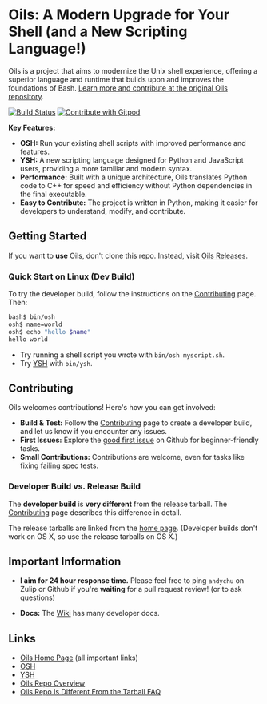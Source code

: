 # Oils: A Modern Upgrade for Your Shell (and a New Scripting Language!)

Oils is a project that aims to modernize the Unix shell experience, offering a superior language and runtime that builds upon and improves the foundations of Bash. [Learn more and contribute at the original Oils repository](https://github.com/oils-for-unix/oils).

[![Build Status](https://github.com/oils-for-unix/oils/actions/workflows/all-builds.yml/badge.svg?branch=master)](https://github.com/oils-for-unix/oils/actions/workflows/all-builds.yml) 
<a href="https://gitpod.io/from-referrer/">
  <img src="https://img.shields.io/badge/Contribute%20with-Gitpod-908a85?logo=gitpod" alt="Contribute with Gitpod" />
</a>

**Key Features:**

*   **OSH:** Run your existing shell scripts with improved performance and features.
*   **YSH:** A new scripting language designed for Python and JavaScript users, providing a more familiar and modern syntax.
*   **Performance:** Built with a unique architecture, Oils translates Python code to C++ for speed and efficiency without Python dependencies in the final executable.
*   **Easy to Contribute:** The project is written in Python, making it easier for developers to understand, modify, and contribute.

## Getting Started

If you want to **use** Oils, don't clone this repo. Instead, visit [Oils Releases](https://oils.pub/release/latest/).

### Quick Start on Linux (Dev Build)

To try the developer build, follow the instructions on the [Contributing](https://github.com/oils-for-unix/oils/wiki/Contributing) page. Then:

```bash
bash$ bin/osh
osh$ name=world
osh$ echo "hello $name"
hello world
```

-   Try running a shell script you wrote with `bin/osh myscript.sh`.
-   Try [YSH](https://oils.pub/cross-ref.html#YSH) with `bin/ysh`.

## Contributing

Oils welcomes contributions! Here's how you can get involved:

*   **Build & Test:** Follow the [Contributing](https://github.com/oils-for-unix/oils/wiki/Contributing) page to create a developer build, and let us know if you encounter any issues.
*   **First Issues:** Explore the [good first issue](https://github.com/oils-for-unix/oils/issues?q=is%3Aissue+is%3Aopen+label%3A%22good+first+issue%22) on Github for beginner-friendly tasks.
*   **Small Contributions:** Contributions are welcome, even for tasks like fixing failing spec tests.

###  Developer Build vs. Release Build

The **developer build** is **very different** from the release tarball. The [Contributing](https://github.com/oils-for-unix/oils/wiki/Contributing) page describes this difference in detail.

The release tarballs are linked from the [home page](https://oils.pub/).  (Developer builds don't work on OS X, so use the release tarballs on OS X.)

## Important Information

*   **I aim for 24 hour response time.** Please feel free to ping `andychu` on Zulip or Github if you're **waiting** for a pull request review! (or to ask questions)

*   **Docs:** The [Wiki](https://github.com/oils-for-unix/oils/wiki) has many developer docs.

## Links

*   [Oils Home Page](https://oils.pub/) (all important links)
*   [OSH](https://oils.pub/cross-ref.html#OSH)
*   [YSH](https://oils.pub/cross-ref.html#YSH)
*   [Oils Repo Overview](doc/repo-overview.md)
*   [Oils Repo Is Different From the Tarball FAQ](https://github.com/oils-for-unix/oils/wiki/The-Oils-Repo-Is-Different-From-the-Tarball-Releases)